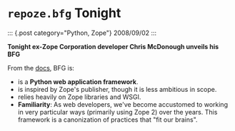 # `repoze.bfg` Tonight

::: {.post category="Python, Zope"}
2008/09/02
:::

**Tonight ex-Zope Corporation developer Chris McDonough unveils his
BFG**

From the [docs](http://static.repoze.org/bfgdocs/), BFG is:

-   is a **Python web application framework**.
-   is inspired by Zope's publisher, though it is less ambitious in
    scope.
-   relies heavily on Zope libraries and WSGI.
-   **Familiarity**: As web developers, we've become accustomed to
    working in very particular ways (primarily using Zope 2) over the
    years. This framework is a canonization of practices that "fit
    our brains".

